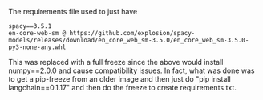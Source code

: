 
The requirements file used to just have

```
spacy==3.5.1
en-core-web-sm @ https://github.com/explosion/spacy-models/releases/download/en_core_web_sm-3.5.0/en_core_web_sm-3.5.0-py3-none-any.whl
```

This was replaced with a full freeze since the above would install numpy==2.0.0 and cause compatibility issues. In fact, what was done was to get a pip-freeze from an older image and then just do "pip install langchain==0.1.17" and then do the freeze to create requirements.txt.
